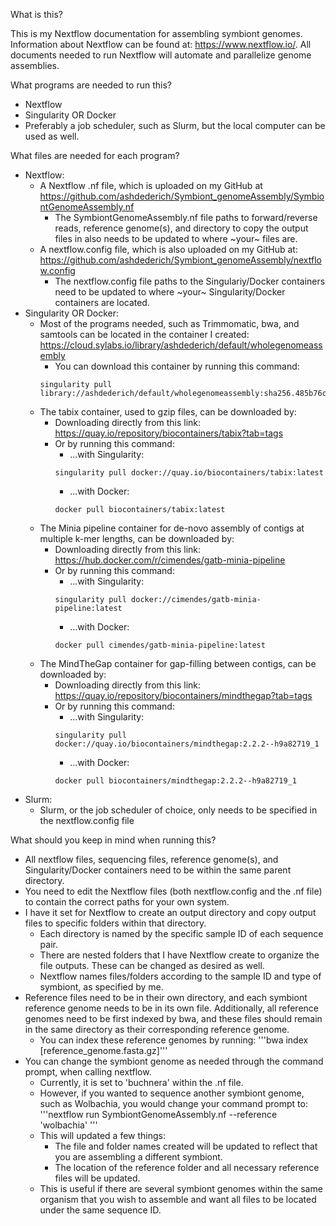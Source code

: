 What is this?

This is my Nextflow documentation for assembling symbiont genomes. Information about Nextflow can be found at: https://www.nextflow.io/. All documents needed to run Nextflow will automate and parallelize genome assemblies.

What programs are needed to run this?
- Nextflow
- Singularity OR Docker
- Preferably a job scheduler, such as Slurm, but the local computer can be used as well.

What files are needed for each program?
- Nextflow:
    * A Nextflow .nf file, which is uploaded on my GitHub at https://github.com/ashdederich/Symbiont_genomeAssembly/SymbiontGenomeAssembly.nf
        - The SymbiontGenomeAssembly.nf file paths to forward/reverse reads, reference genome(s), and directory to copy the output files in also needs to be updated to where ~your~ files are.
    * A nextflow.config file, which is also uploaded on my GitHub at: https://github.com/ashdederich/Symbiont_genomeAssembly/nextflow.config
        - The nextflow.config file paths to the Singulariy/Docker containers need to be updated to where ~your~ Singularity/Docker containers are located.
- Singularity OR Docker:
    * Most of the programs needed, such as Trimmomatic, bwa, and samtools can be located in the container I created: https://cloud.sylabs.io/library/ashdederich/default/wholegenomeassembly
        - You can download this container by running this command: 
        ```
        singularity pull library://ashdederich/default/wholegenomeassembly:sha256.485b76cef4b293e6a6042aca7e2879ba75272482d8a462e90aa4372383461a38
        ```
    * The tabix container, used to gzip files, can be downloaded by: 
        - Downloading directly from this link: https://quay.io/repository/biocontainers/tabix?tab=tags
        - Or by running this command:
            * ...with Singularity:
            ```
            singularity pull docker://quay.io/biocontainers/tabix:latest
            ```
            * ...with Docker:
            ```
            docker pull biocontainers/tabix:latest
            ```
    * The Minia pipeline container for de-novo assembly of contigs at multiple k-mer lengths, can be downloaded by:
        - Downloading directly from this link: https://hub.docker.com/r/cimendes/gatb-minia-pipeline
        - Or by running this command:
            * ...with Singularity:
            ```
            singularity pull docker://cimendes/gatb-minia-pipeline:latest
            ```
            * ...with Docker:
            ```
            docker pull cimendes/gatb-minia-pipeline:latest
            ```
    * The MindTheGap container for gap-filling between contigs, can be downloaded by: 
         - Downloading directly from this link: https://quay.io/repository/biocontainers/mindthegap?tab=tags
        - Or by running this command:
            * ...with Singularity:
            ```
            singularity pull docker://quay.io/biocontainers/mindthegap:2.2.2--h9a82719_1
            ```
            * ...with Docker:
            ```
            docker pull biocontainers/mindthegap:2.2.2--h9a82719_1
            ```
- Slurm:
    * Slurm, or the job scheduler of choice, only needs to be specified in the nextflow.config file


What should you keep in mind when running this?
- All nextflow files, sequencing files, reference genome(s), and Singularity/Docker containers need to be within the same parent directory.
- You need to edit the Nextflow files (both nextflow.config and the .nf file) to contain the correct paths for your own system.
- I have it set for Nextflow to create an output directory and copy output files to specific folders within that directory.
    * Each directory is named by the specific sample ID of each sequence pair.
    * There are nested folders that I have Nextflow create to organize the file outputs. These can be changed as desired as well.
    * Nextflow names files/folders according to the sample ID and type of symbiont, as specified by me.
- Reference files need to be in their own directory, and each symbiont reference genome needs to be in its own file. Additionally, all reference genomes need to be first indexed by bwa, and these files should remain in the same directory as their corresponding reference genome.
    * You can index these reference genomes by running: '''bwa index [reference_genome.fasta.gz]'''
- You can change the symbiont genome as needed through the command prompt, when calling nextflow.
    * Currently, it is set to 'buchnera' within the .nf file. 
    * However, if you wanted to sequence another symbiont genome, such as Wolbachia, you would change your command prompt to: '''nextflow run SymbiontGenomeAssembly.nf --reference 'wolbachia' '''
    * This will updated a few things:
        - The file and folder names created will be updated to reflect that you are assembling a different symbiont.
        - The location of the reference folder and all necessary reference files will be updated.
    * This is useful if there are several symbiont genomes within the same organism that you wish to assemble and want all files to be located under the same sequence ID.